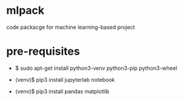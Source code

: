 # mlpack
code packacge for machine learning-based project


# pre-requisites
* $ sudo apt-get install python3-venv python3-pip python3-wheel

* (venv)$ pip3 install jupyterlab notebook
* (venv)$ pip3 install pandas matplotlib